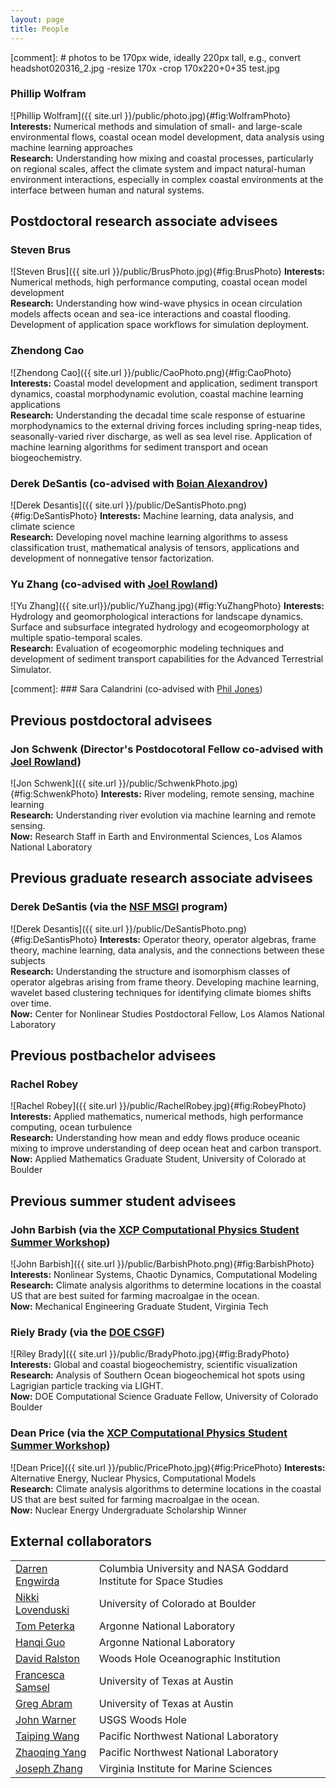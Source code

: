 ```yaml
---
layout: page
title: People
---
```


[comment]: # photos to be 170px wide, ideally 220px tall, e.g., convert  headshot020316_2.jpg -resize 170x -crop 170x220+0+35 test.jpg

### Phillip Wolfram

![Phillip Wolfram]({{ site.url }}/public/photo.jpg){#fig:WolframPhoto}
**Interests:** Numerical methods and simulation of small- and large-scale environmental flows, coastal ocean model development, data analysis using machine learning approaches<br>
**Research:** Understanding how mixing and coastal processes, particularly on regional scales, affect the climate system and impact natural-human environment interactions, especially in complex coastal environments at the interface between human and natural systems.

## Postdoctoral research associate advisees

### Steven Brus

![Steven Brus]({{ site.url }}/public/BrusPhoto.jpg){#fig:BrusPhoto}
**Interests:** Numerical methods, high performance computing, coastal ocean model development <br>
**Research:** Understanding how wind-wave physics in ocean circulation models
affects ocean and sea-ice interactions and coastal flooding. Development of application space workflows
for simulation deployment.

### Zhendong Cao

![Zhendong Cao]({{ site.url }}/public/CaoPhoto.png){#fig:CaoPhoto}
**Interests:** Coastal model development and application, sediment transport dynamics, coastal morphodynamic evolution, coastal machine learning applications <br>
**Research:** Understanding the decadal time scale response of estuarine
morphodynamics to the external driving forces including spring-neap tides,
seasonally-varied river discharge, as well as sea level rise. Application of
machine learning algorithms for sediment transport and ocean biogeochemistry.

### Derek DeSantis (co-advised with [Boian Alexandrov](https://cnls.lanl.gov/External/people/Boian_Alexandrov.php))

![Derek Desantis]({{ site.url }}/public/DeSantisPhoto.png){#fig:DeSantisPhoto}
**Interests:** Machine learning, data analysis, and climate science <br>
**Research:** Developing novel machine learning algorithms to assess classification trust, mathematical analysis of tensors, applications and
development of nonnegative tensor factorization.

### Yu Zhang (co-advised with [Joel Rowland](https://www.lanl.gov/expertise/profiles/view/joel-rowland))

![Yu Zhang]({{ site.url}}/public/YuZhang.jpg){#fig:YuZhangPhoto}
**Interests:** Hydrology and geomorphological interactions for landscape
dynamics. Surface and subsurface integrated hydrology and ecogeomorphology at
multiple spatio-temporal scales. <br>
**Research:** Evaluation of ecogeomorphic modeling techniques and development
of sediment transport capabilities for the Advanced Terrestrial Simulator.

[comment]: ### Sara Calandrini (co-advised with [Phil Jones](https://www.lanl.gov/expertise/profiles/view/philip-jones))


## Previous postdoctoral advisees

### Jon Schwenk (Director's Postdocotoral Fellow co-advised with [Joel Rowland](https://www.lanl.gov/expertise/profiles/view/joel-rowland))

![Jon Schwenk]({{ site.url }}/public/SchwenkPhoto.jpg){#fig:SchwenkPhoto}
**Interests:** River modeling, remote sensing, machine learning <br>
**Research:** Understanding river evolution via machine learning and remote sensing. <br>
**Now:** Research Staff in Earth and Environmental Sciences, Los Alamos National Laboratory

## Previous graduate research associate advisees

### Derek DeSantis (via the [NSF MSGI](https://orise.orau.gov/nsf-msgi/) program)

![Derek Desantis]({{ site.url }}/public/DeSantisPhoto.png){#fig:DeSantisPhoto}
**Interests:** Operator theory, operator algebras, frame theory, machine learning, data analysis, and the connections between these subjects <br>
**Research:** Understanding the structure and isomorphism classes of operator
algebras arising from frame theory. Developing machine learning, wavelet based
clustering techniques for identifying climate biomes shifts over time. <br>
**Now:** Center for Nonlinear Studies Postdoctoral Fellow, Los Alamos National Laboratory

## Previous postbachelor advisees

### Rachel Robey

![Rachel Robey]({{ site.url }}/public/RachelRobey.jpg){#fig:RobeyPhoto}
**Interests:** Applied mathematics, numerical methods, high performance computing, ocean turbulence <br>
**Research:** Understanding how mean and eddy flows produce oceanic mixing to improve understanding of
deep ocean heat and carbon transport. <br>
**Now:** Applied Mathematics Graduate Student, University of Colorado at Boulder

## Previous summer student advisees

### John Barbish (via the [XCP Computational Physics Student Summer Workshop](https://www.lanl.gov/org/padwp/adx/computational-physics/summer-workshop/index.php))

![John Barbish]({{ site.url }}/public/BarbishPhoto.png){#fig:BarbishPhoto}
**Interests:** Nonlinear Systems, Chaotic Dynamics, Computational Modeling <br>
**Research:** Climate analysis algorithms to determine locations in the coastal 
US that are best suited for farming macroalgae in the ocean. <br>
**Now:** Mechanical Engineering Graduate Student, Virginia Tech

### Riely Brady (via the [DOE CSGF](https://www.krellinst.org/csgf/))

![Riley Brady]({{ site.url }}/public/BradyPhoto.jpg){#fig:BradyPhoto}
**Interests:** Global and coastal biogeochemistry, scientific visualization <br>
**Research:** Analysis of Southern Ocean biogeochemical hot spots using Lagrigian
particle tracking via LIGHT. <br>
**Now:** DOE Computational Science Graduate Fellow, University of Colorado Boulder


### Dean Price (via the [XCP Computational Physics Student Summer Workshop](https://www.lanl.gov/org/padwp/adx/computational-physics/summer-workshop/index.php))

![Dean Price]({{ site.url }}/public/PricePhoto.jpg){#fig:PricePhoto}
**Interests:** Alternative Energy, Nuclear Physics, Computational Models <br>
**Research:** Climate analysis algorithms to determine locations in the coastal
US that are best suited for farming macroalgae in the ocean. <br>
**Now:** Nuclear Energy Undergraduate Scholarship Winner

## External collaborators

|                                                                                                                                      |                                                                  |
|--------------------------------------------------------------------------------------------------------------------------------------|------------------------------------------------------------------|
| [Darren Engwirda](https://sites.google.com/site/dengwirda/)                                                                          | Columbia University and NASA Goddard Institute for Space Studies |
| [Nikki Lovenduski](https://instaar.colorado.edu/people/nikki-lovenduski/)                                                            | University of Colorado at Boulder                                |
| [Tom Peterka](http://www.mcs.anl.gov/~tpeterka/)                                                                                     | Argonne National Laboratory                                      |
| [Hanqi Guo](http://www.mcs.anl.gov/~hguo/)                                                                                           | Argonne National Laboratory                                      |
| [David Ralston](https://www2.whoi.edu/staff/dralston/)                                                                               | Woods Hole Oceanographic Institution                             |
| [Francesca Samsel](http://www.francescasamsel.com/home_html/HOME.html)                                                               | University of Texas at Austin                                    |
| [Greg Abram](https://www.tacc.utexas.edu/about/directory/gregory-abram)                                                              | University of Texas at Austin                                    | 
| [John Warner](https://www.usgs.gov/staff-profiles/john-warner?qt-staff_profile_science_products=0#qt-staff_profile_science_products) | USGS Woods Hole                                                  |
| [Taiping Wang](https://energyenvironment.pnnl.gov/staff/staff_info.asp?staff_num=1956)                                               | Pacific Northwest National Laboratory                            |
| [Zhaoqing Yang](https://marine.pnnl.gov/staff/staff_info.asp?staff_num=971)                                                          | Pacific Northwest National Laboratory                            |
| [Joseph Zhang](http://www.vims.edu/about/directory/faculty/zhang_yj.php)                                                             | Virginia Institute for Marine Sciences                           |

